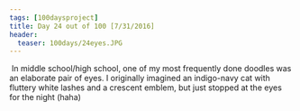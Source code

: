 ```yaml
---
tags: [100daysproject]
title: Day 24 out of 100 [7/31/2016]
header:
  teaser: 100days/24eyes.JPG
---
```


<img src="{{ site.url }}{{ site.baseurl }}/images/100days/24eyes.JPG" alt="">
In middle school/high school, one of my most frequently done doodles was an elaborate pair of eyes.  I originally imagined an indigo-navy cat with fluttery white lashes and a crescent emblem, but just stopped at the eyes for the night (haha)
